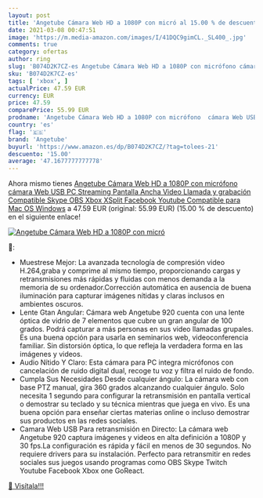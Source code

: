 ```yaml
---
layout: post
title: 'Angetube Cámara Web HD a 1080P con micró al 15.00 % de descuento'
date: 2021-03-08 00:47:51
image: 'https://m.media-amazon.com/images/I/41DQC9gimCL._SL400_.jpg'
comments: true
category: ofertas
author: ring
slug: 'B074D2K7CZ-es Angetube Cámara Web HD a 1080P con micrófono cámara Web...'
sku: 'B074D2K7CZ-es'
tags: [ 'xbox', ]
actualPrice: 47.59 EUR
currency: EUR
price: 47.59
comparePrice: 55.99 EUR
prodname: 'Angetube Cámara Web HD a 1080P con micrófono  cámara Web USB PC Streaming  Pantalla Ancha Video Llamada y grabación Compatible Skype OBS Xbox XSplit Facebook Youtube Compatible para Mac OS Windows'
country: 'es'
flag: '🇪🇸'
brand: 'Angetube'
buyurl: 'https://www.amazon.es/dp/B074D2K7CZ/?tag=tolees-21'
descuento: '15.00'
average: '47.1677777777778'
---
```


Ahora mismo tienes [Angetube Cámara Web HD a 1080P con micrófono  cámara Web USB PC Streaming  Pantalla Ancha Video Llamada y grabación Compatible Skype OBS Xbox XSplit Facebook Youtube Compatible para Mac OS Windows](https://www.amazon.es/dp/B074D2K7CZ/?tag=tolees-21) a 47.59 EUR (original: 55.99 EUR) (15.00 %  de descuento) en el siguiente enlace!

[![Angetube Cámara Web HD a 1080P con micró](https://m.media-amazon.com/images/I/41DQC9gimCL._SL400_.jpg)](https://www.amazon.es/dp/B074D2K7CZ/?tag=tolees-21)

🔎:

- Muestrese Mejor: La avanzada tecnología de compresión video H.264,graba y comprime al mismo tiempo, proporcionando cargas y retransmisiones más rápidas y fluidas con menos demanda a la memoria de su ordenador.Corrección automática en ausencia de buena iluminación para capturar imágenes nítidas y claras inclusos en ambientes oscuros.
- Lente Gtan Angular: Cámara web Angetube 920 cuenta con una lente óptica de vidrio de 7 elementos que cubre un gran angular de 100 grados. Podrá capturar a más personas en sus video llamadas grupales. Es una buena opción para usarla en seminarios web, videoconferencia familiar. Sin distorsión óptica, lo que refleja la verdadera forma en las imágenes y videos.
- Audio Nítido Y Claro: Esta cámara para PC integra micrófonos con cancelación de ruido digital dual, recoge tu voz y filtra el ruido de fondo.
- Cumpla Sus Necesidades Desde cualquier ángulo: La cámara web con base PTZ manual, gira 360 ​​grados alcanzando cualquier ángulo. Solo necesita 1 segundo para configurar la retransmisión en pantalla vertical o demostrar su teclado y su técnica mientras que juega en vivo. Es una buena opción para enseñar ciertas materias online o incluso demostrar sus productos en las redes sociales.
- Camara Web USB Para retransmisión en Directo: La cámara web Angetube 920 captura imágenes y videos en alta definición a 1080P y 30 fps.La configuración es rápida y fácil en menos de 30 segundos. No requiere drivers para su instalación. Perfecto para retransmitir en redes sociales sus juegos usando programas como OBS Skype Twitch Youtube Facebook Xbox one GoReact.

[🛒 Visítala!!!](https://www.amazon.es/dp/B074D2K7CZ/?tag=tolees-21)
